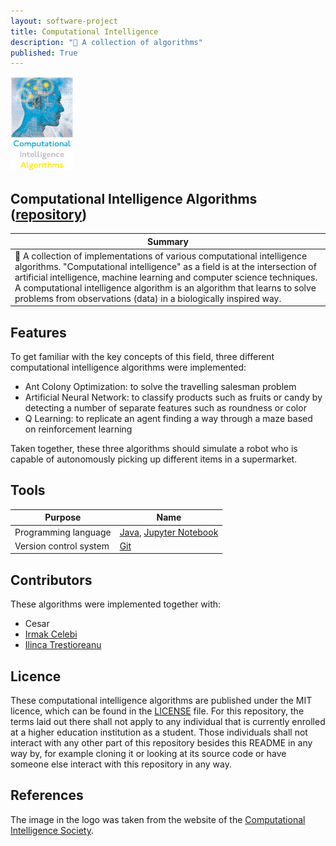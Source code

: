 ```yaml
---
layout: software-project
title: Computational Intelligence
description: "🧠 A collection of algorithms"
published: True
---
```


<img src= "/assets/software-project/computational-intelligence-algorithms/computational_intelligence_algorithms_logo.JPG" alt="Computational Intelligence Algorithms Logo" width="20%">

## Computational Intelligence Algorithms ([repository](https://github.com/johanneshagspiel/computational-intelligence-algorithms))

| Summary  |
| -------------------------------------------------- |
| 🧠 A collection of implementations of various computational intelligence algorithms. "Computational intelligence" as a field is at the intersection of artificial intelligence, machine learning and computer science techniques. A computational intelligence algorithm is an algorithm that learns to solve problems from observations (data) in a biologically inspired way. |

## Features

To get familiar with the key concepts of this field, three different computational intelligence algorithms were implemented:

- Ant Colony Optimization: to solve the travelling salesman problem
- Artificial Neural Network: to classify products such as fruits or candy by detecting a number of separate features such as roundness or color 
- Q Learning: to replicate an agent finding a way through a maze based on reinforcement learning

Taken together, these three algorithms should simulate a robot who is capable of autonomously picking up different items in a supermarket.

## Tools

| Purpose               | Name                                                                      |
|-----------------------|---------------------------------------------------------------------------|
| Programming language   | [Java](https://openjdk.org/), [Jupyter Notebook](https://jupyter.org/) |
| Version control system | [Git](https://git-scm.com/)                                               |

## Contributors

These algorithms were implemented together with:

- Cesar
- [Irmak Celebi](https://github.com/irmakcelebi)
- [Ilinca Trestioreanu](https://github.com/ilincatr)

## Licence

These computational intelligence algorithms are published under the MIT licence, which can be found in the [LICENSE](LICENSE) file. For this repository, the terms laid out there shall not apply to any individual that is currently enrolled at a higher education institution as a student. Those individuals shall not interact with any other part of this repository besides this README in any way by, for example cloning it or looking at its source code or have someone else interact with this repository in any way.

## References

The image in the logo was taken from the website of the [Computational Intelligence Society](https://cis.ieee.org/images/files/slideshow/04mci04-cover1.jpg). 
